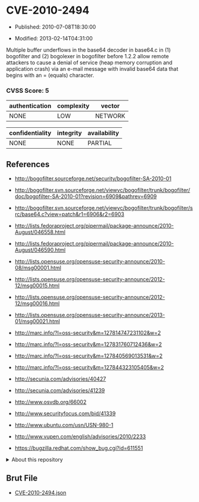 # CVE-2010-2494

- Published: 2010-07-08T18:30:00

- Modified: 2013-02-14T04:31:00

Multiple buffer underflows in the base64 decoder in base64.c in (1) bogofilter and (2) bogolexer in bogofilter before 1.2.2 allow remote attackers to cause a denial of service (heap memory corruption and application crash) via an e-mail message with invalid base64 data that begins with an = (equals) character.

### CVSS Score: **5**

| authentication | complexity | vector |
| --- | --- | --- |
| NONE | LOW | NETWORK |

| confidentiality | integrity | availability |
| --- | --- | --- |
| NONE | NONE | PARTIAL |

## References

* http://bogofilter.sourceforge.net/security/bogofilter-SA-2010-01

* http://bogofilter.svn.sourceforge.net/viewvc/bogofilter/trunk/bogofilter/doc/bogofilter-SA-2010-01?revision=6909&pathrev=6909

* http://bogofilter.svn.sourceforge.net/viewvc/bogofilter/trunk/bogofilter/src/base64.c?view=patch&r1=6906&r2=6903

* http://lists.fedoraproject.org/pipermail/package-announce/2010-August/046558.html

* http://lists.fedoraproject.org/pipermail/package-announce/2010-August/046590.html

* http://lists.opensuse.org/opensuse-security-announce/2010-08/msg00001.html

* http://lists.opensuse.org/opensuse-security-announce/2012-12/msg00015.html

* http://lists.opensuse.org/opensuse-security-announce/2012-12/msg00016.html

* http://lists.opensuse.org/opensuse-security-announce/2013-01/msg00021.html

* http://marc.info/?l=oss-security&m=127814747231102&w=2

* http://marc.info/?l=oss-security&m=127831760712436&w=2

* http://marc.info/?l=oss-security&m=127840569013531&w=2

* http://marc.info/?l=oss-security&m=127844323105405&w=2

* http://secunia.com/advisories/40427

* http://secunia.com/advisories/41239

* http://www.osvdb.org/66002

* http://www.securityfocus.com/bid/41339

* http://www.ubuntu.com/usn/USN-980-1

* http://www.vupen.com/english/advisories/2010/2233

* https://bugzilla.redhat.com/show_bug.cgi?id=611551

<details>
<summary>About this repository</summary> 

  This repository is part of the project [Live Hack CVE](https://github.com/Live-Hack-CVE). Main website can be found [www.live-hack.org](https://www.live-hack.org) 
  
  Made by [Sn0wAlice](https://github.com/Sn0wAlice) for the people that care about security and need to have a feed of the latest CVEs. Hope you enjoy it, don't forget to star the repo and follow me on [Twitter](https://twitter.com/Sn0wAlice) and [Github](https://github.com/Sn0wAlice). And that is my [personnal website](https://www.alice-snow.me/)

  - [Home Page](https://github.com/Live-Hack-CVE)
  - [Framework](https://github.com/Live-Hack-CVE/cve-framework)
  - [CVE database](https://github.com/Live-Hack-CVE/full_database)
  - [Changelog](https://github.com/Live-Hack-CVE/Changelog)
</details>

## Brut File

* [CVE-2010-2494.json](https://raw.githubusercontent.com/Live-Hack-CVE/full_database/main/cves/2010/CVE-2010-2494.json)

